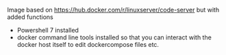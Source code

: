 Image based on https://hub.docker.com/r/linuxserver/code-server but with added functions

- Powershell 7 installed
- docker command line tools installed so that you can interact with the docker host itself to edit dockercompose files etc.
